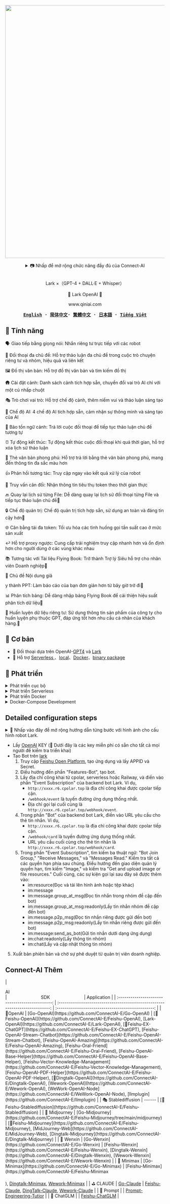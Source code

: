 <p align='center'>
    <img src='https://github.com/ConnectAI-E/Lark-OpenAI/assets/50035229/421327a5-1cf1-46ad-93b1-15c9c9d36490' alt='' width='800'/>
</p>


<details align='center'>
    <summary> 📷 Nhấp để mở rộng chức năng đầy đủ của Connect-AI</summary>
    <br>
    <p align='center'>
    <img src='https://github.com/ConnectAI-E/Lark-OpenAI/assets/50035229/b993c610-1c91-40dd-bdcd-85a992c17b74' alt='语音对话' width='800'/>
    <img src='https://github.com/ConnectAI-E/Lark-OpenAI/assets/50035229/149f5fda-3fc4-49fa-8132-4825edfece1f' alt='角色扮演' width='800'/>
    <img src='https://github.com/ConnectAI-E/Lark-OpenAI/assets/50035229/7dae5661-2d4c-4584-934c-747a8c68d3e9' alt='角色扮演' width='800'/>
    <img src='https://github.com/ConnectAI-E/Lark-OpenAI/assets/50035229/942ffb30-fb48-4de4-a696-e0903a691665' alt='角色列表' width='800'/>
    </p>
</details>



<br>

<p align='center'>
   Lark ×（GPT-4 + DALL·E + Whisper）
<br>
<br>
    🚀 Lark OpenAI 🚀
</p>

<p align='center'>
   www.qiniai.com
</p>




<strong align="center">
<samp>

[**English**](./readme.md) · [**简体中文**](./readme_zh.md)· [**繁體中文**](./readme_zh-hk.md) · [**日本語**](./readme_jp.md) · [**Tiếng Việt**](./readme_vi.md)

</samp>
</strong>


## 👻 Tính năng

🗣 Giao tiếp bằng giọng nói: Nhắn riêng tư trực tiếp với các robot

💬 Đối thoại đa chủ đề: Hỗ trợ thảo luận đa chủ đề trong cuộc trò chuyện riêng tư và nhóm, hiệu quả và liên kết

🖼 Đồ thị văn bản: Hỗ trợ đồ thị văn bản và tìm kiếm đồ thị

🛖 Cài đặt cảnh: Danh sách cảnh tích hợp sẵn, chuyển đổi vai trò AI chỉ với một cú nhấp chuột

🎭 Trò chơi vai trò: Hỗ trợ chế độ cảnh, thêm niềm vui và thảo luận sáng tạo

🤖 Chế độ AI: 4 chế độ AI tích hợp sẵn, cảm nhận sự thông minh và sáng tạo của AI

🔄 Bảo tồn ngữ cảnh: Trả lời cuộc đối thoại để tiếp tục thảo luận chủ đề tương tự

⏰ Tự động kết thúc: Tự động kết thúc cuộc đối thoại khi quá thời gian, hỗ trợ xóa lịch sử thảo luận

📝 Thẻ văn bản phong phú: Hỗ trợ trả lời bằng thẻ văn bản phong phú, mang đến thông tin đa sắc màu hơn

👍 Phản hồi tương tác: Truy cập ngay vào kết quả xử lý của robot

🎰 Truy vấn cân đối: Nhận thông tin tiêu thụ token theo thời gian thực

🔙 Quay lại lịch sử từng File: Dễ dàng quay lại lịch sử đối thoại từng File và tiếp tục thảo luận chủ đề🚧

🔒 Chế độ quản trị: Chế độ quản trị tích hợp sẵn, sử dụng an toàn và đáng tin cậy hơn🚧

🌐 Cân bằng tải đa token: Tối ưu hóa các tình huống gọi tần suất cao ở mức sản xuất

↩️ Hỗ trợ proxy ngược: Cung cấp trải nghiệm truy cập nhanh hơn và ổn định hơn cho người dùng ở các vùng khác nhau

📚 Tương tác với Tài liệu Flying Book: Trở thành Trợ lý Siêu hỗ trợ cho nhân viên Doanh nghiệp🚧

🎥 Chủ đề Nội dung giâ

y thành PPT: Làm báo cáo của bạn đơn giản hơn từ bây giờ trở đi🚧

📊 Phân tích bảng: Dễ dàng nhập bảng Flying Book để cải thiện hiệu suất phân tích dữ liệu🚧

🍊 Huấn luyện dữ liệu riêng tư: Sử dụng thông tin sản phẩm của công ty cho huấn luyện phụ thuộc GPT, đáp ứng tốt hơn nhu cầu cá nhân của khách hàng.🚧



## 🌟 Cơ bản

- 🍏 Đối thoại dựa trên OpenAI-[GPT4](https://platform.openai.com/account/api-keys) và [Lark](https://www.larksuite.com/)
- 🥒 Hỗ trợ [Serverless ](https://github.com/serverless-devs/serverless-devs)、[local](https://dashboard.cpolar.com/login)、[Docker](https://www.docker.com/)、[binary package](https://github.com/Leizhenpeng/feishu-chatgpt/releases/)


## 🛵 Phát triển


<details>
    <summary>Phát triển cục bộ</summary>
<br>

```bash
git clone git@github.com:ConnectAI-E/lark-openai.git
cd feishu-chatgpt/code
```

Nếu máy chủ của bạn không có địa chỉ IP mạng công khai, bạn có thể sử dụng proxy ngược.

Máy chủ của Flying Book rất chậm khi truy cập ngrok tại Trung Quốc, vì vậy khuyến nghị sử dụng các nhà cung cấp dịch vụ proxy ngược trong nước.

- [cpolar](https://dashboard.cpolar.com/)
- [natapp](https://natapp.cn/)

```bash
# Configure config.yaml
mv config.example.yaml config.yaml

// Testing deployment.
go run main.go
cpolar http 9000

//Production deployment
nohup cpolar http 9000 -log=stdout &

//Check server status
https://dashboard.cpolar.com/status

// Take down the service
ps -ef | grep cpolar
kill -9 PID
```

<br>

</details>

<details>
    <summary>Phát triển Serverless</summary>
<br>

```bash
git clone git@github.com:ConnectAI/lark-openai.git
cd feishu-chatgpt/code
```

Cài đặt [severless](https://docs.serverless-devs.com/serverless-devs/quick_start)tool

```bash
# Cấu hình config.yaml
mv config.example.yaml config.yaml
# Cài đặt severless cli
npm install @serverless-devs/s -g
```

Sau khi cài đặt hoàn tất, vui lòng triển khai theo môi trường cục bộ và hướng dẫn sau đây `severless`

- Môi trường cục bộ `linux`/`mac os`

1. Sửa đổi Vùng triển khai và Khóa triển khai trong 's.yaml'

```
edition: 1.0.0
name: lark-openai
access: "aliyun" #  Sửa đổi tên khóa tùy chỉnh.

vars: # Biến toàn cục
region: "cn-hongkong" # Sửa đổi vùng mà chức năng điện toán đám mây muốn triển khai.

```

2. Triển khai chỉ bằng một cú nhấp chuột
```bash
cd ..
s deploy
```
- Môi trường cục bộ `Windows`

1. Đầu tiên mở công cụ dòng lệnh `cmd` cục bộ, chạy `go env` để kiểm tra cài đặt biến môi trường go trên máy tính của bạn, xác nhận các biến và giá trị sau đây

```cmd
set GO111MODULE=on
set GOARCH=amd64
set GOOS=linux
set CGO_ENABLED=0
```

Nếu giá trị không chính xác, ví dụ như `set GOOS=windows` trên máy tính của bạn, vui lòng chạy lệnh sau để đặt giá trị biến `GOOS`

```cmd
go env -w GOOS=linux
```

2. Sửa đổi vùng triển khai và khóa triển khai trong `s.yaml`

```
edition: 1.0.0
name: lark-openai
access: "aliyun" #  Sửa đổi tên bí danh tùy chỉnh

vars: # Biến toàn cục
  region: "cn-hongkong" # Sửa đổi vùng triển khai mong muốn cho các chức năng điện toán đám mây

```

3. Sửa đổi `pre-deploy` trong `s.yaml`, xóa phần thay đổi biến ring trước bước thứ hai `run`

```
  pre-deploy:
        - run: go mod tidy
          path: ./code
        - run: go build -o
            target/main main.go  # Xóa GO111MODULE=on GOOS=linux GOARCH=amd64 CGO_ENABLED=0
          path: ./code

```

4. Triển khai chỉ bằng một cú nhấp chuột

```bash
cd ..
s deploy
```

<br>
</details>

<!-- <details>
    <summary>Railway Deployment </summary>


Just configure environment variables on the platform. The process of deploying this project is as follows:

#### 1. Generate the Railway project

Click the button below to create a corresponding Railway project, which will automatically fork this project to your GitHub account.

[![Deploy on Railway](https://railway.app/button.svg)](https://railway.app/template/10D-TF?referralCode=oMcVS2)

#### 2. Generate the Railway project

In the opened page, configure the environment variables. The description of each variable is shown in the figure below:

<img src='https://user-images.githubusercontent.com/50035229/225005602-88d8678f-9d17-4dc5-8d1e-4abf64fb84fd.png' alt='Railway 环境变量' width='500px'/>

#### 3. deployment project

After filling in the environment variables, click Deploy to complete the deployment of the project. After the deployment is complete, you need to obtain the corresponding domain name for the Feishu robot to access, as shown in the following figure:

<img src='https://user-images.githubusercontent.com/50035229/225006236-57cb3c8a-1b7d-4bfe-9c9b-099cb9179027.png' alt='Railway 域名' width='500px'/>

Uncertainty about success or failure of self-determination，can be passed through the above mentioned area name (https://xxxxxxxx.railway.app/ping)

，The result returned `pong`，The description department succeeded.。

</details> -->

<details>
    <summary>Phát triển Docker</summary>
<br>

```bash
docker build -t lark-openai:latest .
docker run -d --name lark-openai -p 9000:9000 \
--env APP_LANG=en \
--env APP_ID=xxx \
--env APP_SECRET=xxx \
--env APP_ENCRYPT_KEY=xxx \
--env APP_VERIFICATION_TOKEN=xxx \
--env BOT_NAME=chatGpt \
--env OPENAI_KEY="sk-xxx1,sk-xxx2,sk-xxx3" \
--env API_URL="https://api.openai.com" \
--env HTTP_PROXY="" \
feishu-chatgpt:latest
```
Lưu ý:

- `BOT_NAME` là tên của bot Lark, ví dụ: `chatGpt`.
- `OPENAI_KEY` là mã OpenAI. Nếu bạn có nhiều mã, hãy phân tách chúng bằng dấu phẩy, ví dụ: `sk-xxx1,sk-xxx2,sk-xxx3`.
- `HTTP_PROXY` là địa chỉ proxy của máy chủ, ví dụ: `http://host.docker.internal:7890`. Nếu bạn không có proxy, bạn có thể để trống phần này.
- `API_URL` là địa chỉ kết nối API của OpenAI, ví dụ: `https://api.openai.com`. Nếu bạn không có proxy ngược, bạn có thể để trống phần này.

---

Để triển khai phiên bản Azure

```bash
docker build -t lark-openai:latest .
docker run -d --name lark-openai -p 9000:9000 \
--env APP_LANG=vi \
--env APP_ID=xxx \
--env APP_SECRET=xxx \
--env APP_ENCRYPT_KEY=xxx \
--env APP_VERIFICATION_TOKEN=xxx \
--env BOT_NAME=chatGpt \
--env AZURE_ON=true \
--env AZURE_API_VERSION=xxx \
--env AZURE_RESOURCE_NAME=xxx \
--env AZURE_DEPLOYMENT_NAME=xxx \
--env AZURE_OPENAI_TOKEN=xxx \
feishu-chatgpt:latest
```
    
Chú ý:

- `BOT_NAME` là tên của bot Lark, ví dụ: `chatGpt`.
- `AZURE_ON` chỉ ra liệu có sử dụng Azure hay không. Vui lòng đặt giá trị là `true`.
- `AZURE_API_VERSION` là phiên bản API Azure, ví dụ: `2023-03-15-preview`.
- `AZURE_RESOURCE_NAME` là tên tài nguyên Azure, tương tự `https://{AZURE_RESOURCE_NAME}.openai.azure.com`.
- `AZURE_DEPLOYMENT_NAME` là tên triển khai Azure, tương tự `https://{AZURE_RESOURCE_NAME}.openai.azure.com/deployments/{AZURE_DEPLOYMENT_NAME}/chat/completions`.
- `AZURE_OPENAI_TOKEN` là mã thông báo Azure OpenAI.

</details>

<details>
    <summary>Docker-Compose Development</summary>
<br>

Chỉnh sửa docker-compose.yaml, cấu hình biến môi trường tương ứng qua mục environment (hoặc mount tệp cấu hình tương ứng qua volumes), sau đó chạy các lệnh sau:
```bash
# Xây dựng hình ảnh
docker compose build

# Khởi động dịch vụ
docker compose up -d

# Dừng dịch vụ
docker compose down
```

Địa chỉ gọi lại sự kiện: http://IP:9000/webhook/event
    
Địa chỉ gọi lại thẻ: http://IP:9000/webhook/card

</details>


## Detailed configuration steps

<details align='left'>
    <summary> 📸 Nhấp vào đây để mở rộng hướng dẫn từng bước với hình ảnh cho cấu hình robot Lark.</summary>
    <br>
    <p align='center'>
    <img src='https://github.com/ConnectAI-E/Lark-OpenAI/assets/110169811/a2bf0588-0fff-48a7-a253-25d237c37f0e' alt='' width='800'/>
    <img src='https://github.com/ConnectAI-E/Lark-OpenAI/assets/110169811/60b9dc76-3117-42c0-8086-6d5938161127' alt='' width='800'/>
    <img src='https://github.com/ConnectAI-E/Lark-OpenAI/assets/110169811/1f46d819-a063-42fd-bf28-6d31086e1912' alt='' width='800'/>
    <img src='https://github.com/ConnectAI-E/Lark-OpenAI/assets/110169811/47057139-1e09-48da-97ff-86f9021182f0' alt='' width='800'/>
    <img src='https://github.com/ConnectAI-E/Lark-OpenAI/assets/110169811/91dc1b09-664e-4dea-b6b8-ca7a656d1ac4' alt='' width='800'/>
      <img src='https://github.com/ConnectAI-E/Lark-OpenAI/assets/110169811/272bb80c-b9aa-49e2-9411-c0357ca03fe8' alt='' width='800'/>
      <img src='https://github.com/ConnectAI-E/Lark-OpenAI/assets/110169811/aed03155-22cd-446a-96d8-54cfd95e04fb' alt='' width='800'/>
      <img src='https://github.com/ConnectAI-E/Lark-OpenAI/assets/110169811/8f306e96-8767-480f-858f-41623038dbd2' alt='' width='800'/>
      <img src='https://github.com/ConnectAI-E/Lark-OpenAI/assets/110169811/b9a6d27f-f225-4d02-8b05-b8ab4dd55fa5' alt='' width='800'/>
      <img src='https://github.com/ConnectAI-E/Lark-OpenAI/assets/110169811/b2fbe22f-4920-4628-b673-011d036ae4fb' alt='' width='800'/>
      <img src='https://github.com/ConnectAI-E/Lark-OpenAI/assets/110169811/607db6b7-07d2-4307-9ded-9e959bd15fcf' alt='' width='800'/>
      <img src='https://github.com/ConnectAI-E/Lark-OpenAI/assets/110169811/fd8eded1-d248-4552-94d2-21e983d24dcd' alt='' width='800'/>
      <img src='https://github.com/ConnectAI-E/Lark-OpenAI/assets/110169811/4d7b0a16-2871-4472-bd78-78d3989c050d' alt='' width='800'/>
    </p>
</details>


- Lấy [OpenAI](https://platform.openai.com/account/api-keys) KEY (🙉 Dưới đây là các key miễn phí có sẵn cho tất cả mọi người để kiểm tra triển khai)
- Tạo Bot trên [lark](https://open.larksuit.com/)
    1. Truy cập [Feishu Open Platform](https://open.feishu.cn/?lang=en-US), tạo ứng dụng và lấy APPID và Secret.
    2. Điều hướng đến phần "Features-Bot", tạo bot.
    3. Lấy địa chỉ công khai từ cpolar, serverless hoặc Railway, và điền vào phần "Event Subscription" của backend bot Lark. Ví dụ,
        - `http://xxxx.r6.cpolar.top` là địa chỉ công khai được cpolar tiếp cận.
        - `/webhook/event` là tuyến đường ứng dụng thống nhất.
        - Địa chỉ gọi lại cuối cùng là `http://xxxx.r6.cpolar.top/webhook/event`.
    4. Trong phần "Bot" của backend bot Lark, điền vào URL yêu cầu cho thẻ tin nhắn. Ví dụ,
        - `http://xxxx.r6.cpolar.top` là địa chỉ công khai được cpolar tiếp cận.
        - `/webhook/card` là tuyến đường ứng dụng thống nhất.
        - URL yêu cầu cuối cùng cho thẻ tin nhắn là `http://xxxx.r6.cpolar.top/webhook/card`.
    5. Trong phần "Event Subscription", tìm kiếm ba thuật ngữ: "Bot Join Group," "Receive Messages," và "Messages Read." Kiểm tra tất cả các quyền hạn phía sau chúng.
    Điều hướng đến giao diện quản lý quyền hạn, tìm kiếm "Image," và kiểm tra "Get and upload image or file resources."
    Cuối cùng, các sự kiện gọi lại sau đây sẽ được thêm vào:
        - im:resource(Đọc và tải lên hình ảnh hoặc tệp khác)
        - im:message
        - im:message.group_at_msg(Đọc tin nhắn trong nhóm đề cập đến bot)
        - im:message.group_at_msg:readonly(Lấy tin nhắn nhóm đề cập đến bot)
        - im:message.p2p_msg(Đọc tin nhắn riêng được gửi đến bot)
        - im:message.p2p_msg:readonly(Lấy tin nhắn riêng được gửi đến bot)
        - im:message:send_as_bot(Gửi tin nhắn dưới dạng ứng dụng)
        - im:chat:readonly(Lấy thông tin nhóm)
        - im:chat(Lấy và cập nhật thông tin nhóm)

5. Xuất bản phiên bản và chờ sự phê duyệt từ quản trị viên doanh nghiệp.

## Connect-AI Thêm


|  

 <div style="width:300px">AI</div>  |                       <img width=100> SDK <img width=100>                       |                      Application                       |
| :---------------------------------------------: | :--------------------------------------------------------------------------: | :------------------------------------------------: |
|               🎒OpenAI                | [Go-OpenAI](https://github.com/ConnectAI-E/Go-OpenAI) | [🏅Feishu-OpenAI](https://github.com/ConnectAI-E/Feishu-OpenAI), [Lark-OpenAI](https://github.com/ConnectAI-E/Lark-OpenAI), [🏅Feishu-EX-ChatGPT](https://github.com/ConnectAI-E/Feishu-EX-ChatGPT), [Feishu-OpenAI-Stream-Chatbot](https://github.com/ConnectAI-E/Feishu-OpenAI-Stream-Chatbot), [Feishu-OpenAI-Amazing](https://github.com/ConnectAI-E/Feishu-OpenAI-Amazing), [Feishu-Oral-Friend](https://github.com/ConnectAI-E/Feishu-Oral-Friend), [Feishu-OpenAI-Base-Helper](https://github.com/ConnectAI-E/Feishu-OpenAI-Base-Helper), [Feishu-Vector-Knowledge-Management](https://github.com/ConnectAI-E/Feishu-Vector-Knowledge-Management), [Feishu-OpenAI-PDF-Helper](https://github.com/ConnectAI-E/Feishu-OpenAI-PDF-Helper), [🏅Dingtalk-OpenAI](https://github.com/ConnectAI-E/Dingtalk-OpenAI), [Wework-OpenAI](https://github.com/ConnectAI-E/Wework-OpenAI), [WeWork-OpenAI-Node](https://github.com/ConnectAI-E/WeWork-OpenAI-Node), [llmplugin](https://github.com/ConnectAI-E/llmplugin) |
|              🎭 Stablediffusion             |                                ------                                | [🏅Feishu-Stablediffusion](https://github.com/ConnectAI-E/Feishu-Stablediffusion) |
|                🍎 Midjourney                | [Go-Midjourney](https://github.com/ConnectAI-E/Feishu-Midjourney/tree/main/midjourney) | [🏅Feishu-Midjourney](https://github.com/ConnectAI-E/Feishu-Midjourney), [MidJourney-Web](https://github.com/ConnectAI-E/MidJourney-Web), [Dingtalk-Midjourney](https://github.com/ConnectAI-E/Dingtalk-Midjourney) |
|                 🍍 Wenxin                   |   [Go-Wenxin](https://github.com/ConnectAI-E/Go-Wenxin)   | [Feishu-Wenxin](https://github.com/ConnectAI-E/Feishu-Wenxin), [Dingtalk-Wenxin](https://github.com/ConnectAI-E/Dingtalk-Wenxin), [Wework-Wenxin](https://github.com/ConnectAI-E/Wework-Wenxin) |
|                 💸 Minimax                  |  [Go-Minimax](https://github.com/ConnectAI-E/Go-Minimax)  | [Feishu-Minimax](https://github.com/ConnectAI-E/Feishu-Minimax

), [Dingtalk-Minimax](https://github.com/ConnectAI-E/Dingtalk-Minimax), [Wework-Minimax](https://github.com/ConnectAI-E/Wework-Minimax) |
|                 ⛳️ CLAUDE                   |   [Go-Claude](https://github.com/ConnectAI-E/Go-Claude)   | [Feishu-Claude](https://github.com/ConnectAI-E/Feishu-Claude), [DingTalk-Claude](https://github.com/ConnectAI-E/DingTalk-Claude), [Wework-Claude](https://github.com/ConnectAI-E/Wework-Claude) |
|                 🎡 Prompt                   |                                                             | [Prompt-Engineering-Tutior](https://github.com/ConnectAI-E/Prompt-Engineering-Tutior) |
|                🤖️ ChatGLM                  |                                                             | [Feishu-ChatGLM](https://github.com/ConnectAI-E/Feishu-ChatGLM) |

